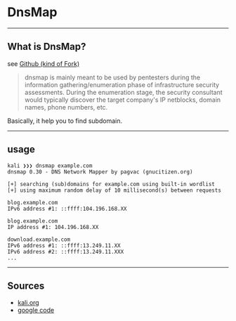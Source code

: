 # DnsMap

----
## What is DnsMap?
see [Github (kind of Fork)](https://github.com/resurrecting-open-source-projects/dnsmap)

> dnsmap is mainly meant to be used by pentesters during the information gathering/enumeration phase of infrastructure security assessments. During the enumeration stage, the security consultant would typically discover the target company's IP netblocks, domain names, phone numbers, etc.

Basically, it help you to find subdomain.

----
## usage

    kali ❯❯❯ dnsmap example.com
    dnsmap 0.30 - DNS Network Mapper by pagvac (gnucitizen.org)

    [+] searching (sub)domains for example.com using built-in wordlist
    [+] using maximum random delay of 10 millisecond(s) between requests

    blog.example.com
    IPv6 address #1: ::ffff:104.196.168.XX

    blog.example.com
    IP address #1: 104.196.168.XX

    download.example.com
    IPv6 address #1: ::ffff:13.249.11.XX
    IPv6 address #2: ::ffff:13.249.11.XXX
    ...

----
## Sources
* [kali.org](https://tools.kali.org/information-gathering/dnsmap)
* [google code](https://code.google.com/archive/p/dnsmap/)
